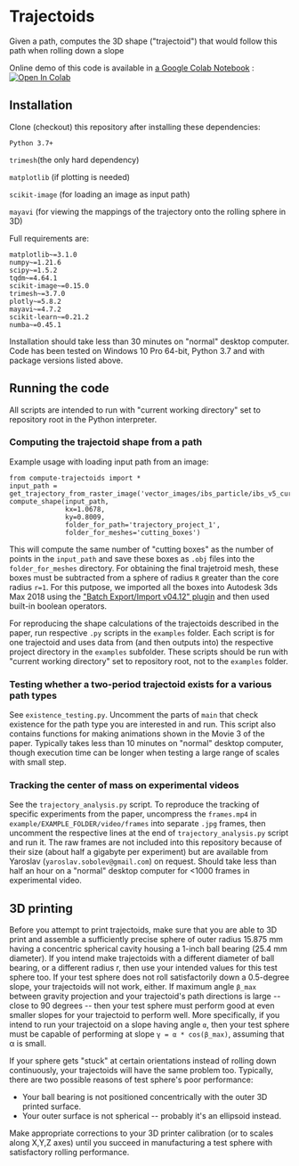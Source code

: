 # Trajectoids
Given a path, computes the 3D shape ("trajectoid") that would follow this path when rolling down a slope

Online demo of this code is available in [a Google Colab Notebook](https://colab.research.google.com/drive/1XZ7Lf6pZu6nzEuqt_dUCHormeSbCCMlP)
: <a target="_blank" href="https://colab.research.google.com/drive/1XZ7Lf6pZu6nzEuqt_dUCHormeSbCCMlP">
  <img src="https://colab.research.google.com/assets/colab-badge.svg" alt="Open In Colab"/>
</a>

## Installation

Clone (checkout) this repository after installing these dependencies:

`Python 3.7+`

`trimesh`(the only hard dependency)

`matplotlib` (if plotting is needed)

`scikit-image` (for loading an image as input path)

`mayavi` (for viewing the mappings of the trajectory onto the rolling sphere in 3D)

Full requirements are:

```
matplotlib~=3.1.0
numpy~=1.21.6
scipy~=1.5.2
tqdm~=4.64.1
scikit-image~=0.15.0
trimesh~=3.7.0
plotly~=5.8.2
mayavi~=4.7.2
scikit-learn~=0.21.2
numba~=0.45.1
```

Installation should take less than 30 minutes on "normal" desktop computer. 
Code has been tested on Windows 10 Pro 64-bit, Python 3.7 and with package versions listed above.

## Running the code

All scripts are intended to run with "current working directory" set to repository root in the
Python interpreter.

### Computing the trajectoid shape from a path
Example usage with loading input path from an image:
```
from compute-trajectoids import *
input_path = get_trajectory_from_raster_image('vector_images/ibs_particle/ibs_v5_current_good.png')
compute_shape(input_path, 
              kx=1.0678, 
              ky=0.8009, 
              folder_for_path='trajectory_project_1',
              folder_for_meshes='cutting_boxes')
```

This will compute the same number of "cutting boxes" as the number of points in the `input_path` and save 
these boxes as `.obj` files into the `folder_for_meshes` directory. For obtaining the final trajetroid mesh,
these boxes must be subtracted from a sphere of radius `R` greater than the core radius `r=1`. For this putpose,
we imported all the boxes into Autodesk 3ds Max 2018 using the
["Batch Export/Import v04.12" plugin](https://www.scriptspot.com/3ds-max/scripts/batch-exportimport) and then 
used built-in boolean operators.

For reproducing the shape calculations of the trajectoids described in the paper, run respective `.py`  scripts
in the `examples` folder. Each script is for one trajectoid and uses data from (and then outputs into) 
the respective project directory in the `examples` subfolder. These scripts should be run with
"current working directory" set to repository root, not to the `examples` folder.

### Testing whether a two-period trajectoid exists for a various path types

See `existence_testing.py`. Uncomment the parts of `main` that check existence for the path type you are
interested in and run. This script also contains functions for making animations shown in the Movie 3 of the paper.
Typically takes less than 10 minutes on "normal" desktop computer, though execution time can be longer when testing a
large range of scales with small step.

<!---
## Citation
If you use this code, please cite our paper:
```
@article{2021trajectoids,
  title={Solid-body trajectoids shaped to roll along desired pathways: downwards, upwards, and in loops},
  author={Sobolev, Yaroslav I. and Dong, Ruoyu and Granick, Steve and Grzybowski, Bartosz A.},
  journal={XXX},
  year={2022}
}
```
-->

### Tracking the center of mass on experimental videos

See the `trajectory_analysis.py` script. To reproduce the tracking of specific experiments from the paper, uncompress
the `frames.mp4` in `example/EXAMPLE_FOLDER/video/frames` into separate `.jpg` frames, then
uncomment the respective lines at the end of `trajectory_analysis.py` script and run it. 
The raw frames are not included into this repository because of their size (about half a gigabyte per experiment)
but are available from Yaroslav (`yaroslav.sobolev@gmail.com`) on request.
Should take less than half an hour on a "normal" desktop computer for <1000 frames in experimental video.

## 3D printing

Before you attempt to print trajectoids, 
make sure that you are able to 3D print and assemble a sufficiently precise sphere of outer radius 15.875 mm 
having a concentric spherical cavity housing a 1-inch ball bearing (25.4 mm diameter). 
If you intend make trajectoids with a different diameter of ball bearing, or a different radius r, 
then use your intended values for this test sphere too.
If your test sphere does not roll satisfactorily down a 0.5-degree slope, your trajectoids will not work, either. 
If maximum angle `β_max` between gravity projection and your trajectoid's path directions is large -- close to 90 degrees -- then
your test sphere must perform good at even smaller slopes for your trajectoid to perform well. 
More specifically, if you intend to run your trajectoid on a slope having angle `α`, then your test sphere must be capable 
of performing at slope `γ = α * cos(β_max)`, assuming that α is small. 

If your sphere gets "stuck" at certain orientations instead of rolling down continuously, 
your trajectoids will have the same problem too.
Typically, there are two possible reasons of test sphere's poor performance:

* Your ball bearing is not positioned concentrically with the outer 3D printed surface.
* Your outer surface is not spherical -- probably it's an ellipsoid instead.

Make appropriate corrections to your 3D printer calibration (or to scales along X,Y,Z axes) until you succeed in
manufacturing a test sphere with satisfactory rolling performance.

